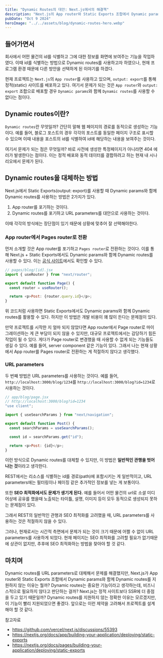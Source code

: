 ```yaml
---
title: "Dynamic Routes의 대안: Next.js에서의 해결책"
description: "Next.js의 App router와 Static Exports 조합에서 Dynamic params와 함께 Dynamic routes를 사용할 수 없는 문제를 다룹니다."
pubDate: "Oct 9 2024"
heroImage: "../../assets/blog/dynamic-routes-hero.webp"
---
```


## 들어가면서

회사에서 어떤 물건의 id를 식별하고 그에 대한 정보를 화면에 보여주는 기능을 작업하였다. 이때 id를 식별하는 방법으로 Dynamic routes를 사용하고자 하였으나, 현재 프로그램 환경 때문에 다른 방안을 선택하게 된 이야기를 하겠다.

현재 프로젝트는 `Next.js`의 `App router`를 사용하고 있으며, `output: export`를 통해 정적(static) 사이트를 배포하고 있다. 여기서 문제가 되는 것은 `App router`와 `output: export` 조합으로 배포할 경우 `Dynamic params`와 함께 `Dynamic routes`를 사용할 수 없다는 점이다.

## Dynamic routes이란?

`Dynamic routes`란 무엇일까? 간단히 말해 웹 페이지의 경로를 동적으로 생성하는 기능이다. 예를 들어, 블로그 포스트의 경우 각각의 포스트를 동일한 페이지 구조로 표시할 수 있으며 이때 내용을 포스트의 id를 식별하여 id에 해당하는 내용을 보여주는 것이다.

여기서 문제가 되는 점은 무엇일까? 바로 사전에 생성한 특정페이지가 아니라면 404 에러가 발생한다는 점이다. 이는 정적 배포와 동적 데이터를 결합하려고 하는 현재 내 시나리오에서 문제가 된다.

## Dynamic routes을 대체하는 방법

Next.js에서 Static Exports(output: export)를 사용할 때 Dynamic params와 함께 Dynamic routes를 사용하는 방법은 2가지가 있다.

1. App router를 포기하는 것이다.
2. Dynamic routes를 포기하고 URL parameters를 대안으로 사용하는 것이다.

이때 각각의 방식에는 장단점이 있기 때문에 상황에 맞추어 잘 선택해야한다.

### App router에서 Pages router로 전환

먼저 소개할 것은 App router를 포기하고 `Pages router`로 전환하는 것이다. 이를 통해 Next.js + Static Exports에서도 Dynamic params와 함께 Dynamic routes를 사용할 수 있다. 이는 [공식 사이트](https://nextjs.org/docs/pages/building-your-application/deploying/static-exports#supported-features-1)에서도 확인할 수 있다.

```javascript
// pages/blog/[id].jsx
import { useRouter } from "next/router";

export default function Page() {
  const router = useRouter();

  return <p>Post: {router.query.id}</p>;
}
```

위 코드처럼 사용하면 Static Exports에서도 Dynamic params와 함께 Dynamic routes를 활용할 수 있다. 하지만 이 방법은 개발 비용이 꽤 많이 든다는 문제점이 있다.

만약 프로젝트를 시작한 지 얼마 되지 않았다면 App router에서 Page router로 마이그레이션하는 게 큰 부담이 되지 않을 수 있지만, 대규모 프로젝트에서는 감당하기 힘든 작업이 될 수 있다. 게다가 Page router로 변경했을 때 사용할 수 없게 되는 기능들도 생길 수 있다. 예를 들어, server component 같은 기능이 있다. 그래서 나는 현재 상황에서 App router를 Pages router로 전환하는 게 적절하지 않다고 생각했다.

### URL parameters

두 번째 방법은 URL parameters를 사용하는 것이다. 예를 들어, `http://localhost:3000/blog/1234`를 `http://localhost:3000/blog?id=1234`로 사용하는 것이다.

```javascript
// app/blog/page.jsx
// http://localhost:3000/blog?id=1234
"use client";

import { useSearchParams } from "next/navigation";

export default function Post() {
  const searchParams = useSearchParams();

  const id = searchParams.get("id");

  return <p>Post: {id}</p>;
}
```

이런 방식으로 Dynamic routes를 대체할 수 있지만, 이 방법은 <strong>일반적인 관행을 벗어나는 것</strong>이라고 생각한다.

REST에서는 리소스를 식별하는 id를 경로(path)에 포함시키는 게 일반적이고, URL parameters에는 필터링이나 페이징 같은 추가적인 정보를 넣는 게 보통이다.

또한 <strong>SEO 최적화에서도 문제가 생기게 된다.</strong>
예를 들어서 어떤 물건의 url로 소셜 미디어상에 공유를 했을때 노출되는 타이틀, 설명, 이미지 등이 모두 동적으로 생성되지 못하는 문제점이 있다.

그래서 REST의 일반적인 관행과 SEO 최적화를 고려했을 때, URL parameters를 사용하는 것은 적절하지 않을 수 있다.

그러나, 현재로서는 시간적 측면에서 문제가 되는 것이 크기 때문에 어쩔 수 없이 URL parameters를 사용하게 되었다. 현재 페이지는 SEO 최적화를 고려할 필요가 없기때문에 상관이 없지만, 추후에 SEO 최적화하는 방법을 찾아야 할 것 같다.

## 마치며

Dynamic routes를 URL parameters로 대체해서 문제를 해결했지만, Next.js가 App router와 Static Exports 조합에서 Dynamic params와 함께 Dynamic routes를 지원하지 않는 이유는 뭘까? Dynamic routes는 중요한 기능이라고 생각하는데, 비즈니스적으로 필요하지 않다고 판단하는 걸까? Next.js는 정적 사이트보다 SSR에 더 중점을 두고 있기 때문일까? Dynamic routes를 지원하지 않는 정확한 이유는 모르겠지만, 이 기능이 빨리 지원되었으면 좋겠다. 앞으로는 이런 제약을 고려해서 프로젝트를 설계해야 할 것 같다.

참고자료

- https://github.com/vercel/next.js/discussions/55393
- https://nextjs.org/docs/app/building-your-application/deploying/static-exports
- https://nextjs.org/docs/pages/building-your-application/deploying/static-exports

